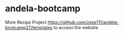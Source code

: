 # andela-bootcamp
More Recipe Project https://github.com/zeze111/andela-bootcamp27/templates to access the website
